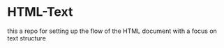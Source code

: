 # HTML-Text
this a repo for setting up the flow of the HTML document with a focus on text structure
